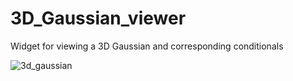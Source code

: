 # 3D_Gaussian_viewer

Widget for viewing a 3D Gaussian and corresponding conditionals

![3d_gaussian](https://github.com/janskaar/3D_Gaussian_viewer/assets/29370469/5262e748-234c-46ee-af2e-866d669119c9)
